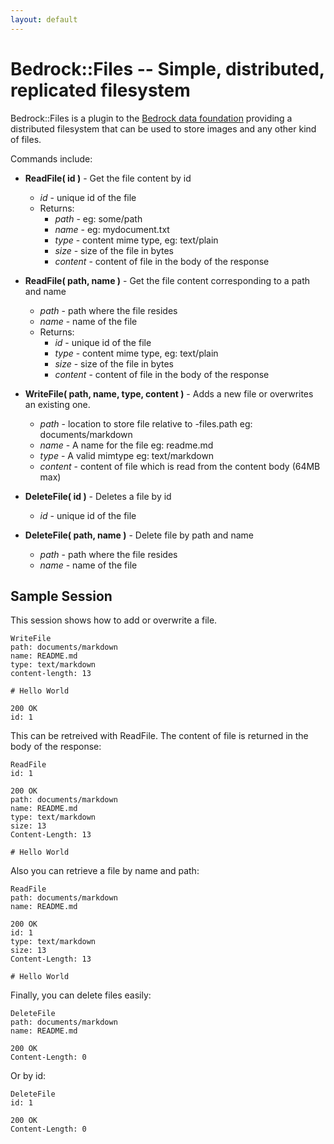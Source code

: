 ```yaml
---
layout: default
---
```


# Bedrock::Files -- Simple, distributed, replicated filesystem
Bedrock::Files is a plugin to the [Bedrock data foundation](../README.md) 
providing a distributed filesystem that can be used to store images and any 
other kind of files.

Commands include:

 * **ReadFile( id )** - Get the file content by id
   * *id* - unique id of the file
   * Returns:
     * *path* - eg: some/path
     * *name* - eg: mydocument.txt
     * *type* - content mime type, eg: text/plain
     * *size* - size of the file in bytes
     * *content* - content of file in the body of the response

 * **ReadFile( path, name )** - Get the file content corresponding to a path and name
   * *path* - path where the file resides
   * *name* - name of the file
   * Returns:
     * *id* - unique id of the file
     * *type* - content mime type, eg: text/plain
     * *size* - size of the file in bytes
     * *content* - content of file in the body of the response

 * **WriteFile( path, name, type, content )** - Adds a new file or overwrites an existing one.
   * *path* - location to store file relative to -files.path eg: documents/markdown
   * *name* - A name for the file eg: readme.md
   * *type* - A valid mimtype eg: text/markdown
   * *content* - content of file which is read from the content body (64MB max)

 * **DeleteFile( id )** - Deletes a file by id
   * *id* - unique id of the file

 * **DeleteFile( path, name )** - Delete file by path and name
   * *path* - path where the file resides
   * *name* - name of the file

## Sample Session
This session shows how to add or overwrite a file.

    WriteFile
    path: documents/markdown
    name: README.md
    type: text/markdown
    content-length: 13

    # Hello World

    200 OK
    id: 1

This can be retreived with ReadFile. The content of file is returned in the body of the response:

    ReadFile
    id: 1

    200 OK
    path: documents/markdown
    name: README.md
    type: text/markdown
    size: 13
    Content-Length: 13

    # Hello World

Also you can retrieve a file by name and path:

    ReadFile
    path: documents/markdown
    name: README.md

    200 OK
    id: 1
    type: text/markdown
    size: 13
    Content-Length: 13

    # Hello World

Finally, you can delete files easily:

    DeleteFile
    path: documents/markdown
    name: README.md

    200 OK
    Content-Length: 0

Or by id:

    DeleteFile
    id: 1

    200 OK
    Content-Length: 0

